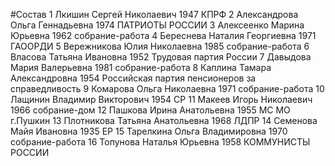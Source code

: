 #Состав
1 Лкишин Сергей Николаевич 1947 КПРФ
2 Александрова Ольга Геннадьевна 1974 ПАТРИОТЫ РОССИИ
3 Алексеенко Марина Юрьевна 1962 собрание-работа
4 Береснева Наталия Георгиевна 1971 ГАООРДИ
5 Вережникова Юлия Николаевна 1985 собрание-работа
6 Власова Татьяна Ивановна 1952 Трудовая партия России
7 Давыдова Мария Валерьевна 1981 собрание-работа
8 Каплина Тамара Александровна 1954 Российская партия пенсионеров за справедливость
9 Комарова Ольга Николаевна 1971 собрание-работа
10 Лащинин Владимир Викторович 1954 СР
11 Макеев Игорь Николаевич 1966 собрание-дом
12 Пашкова Ирина Анатольевна 1955 МС МО г.Пушкин
13 Плотникова Татьяна Анатольевна 1968 ЛДПР
14 Семенова Майя Ивановна 1935 ЕР
15 Тарелкина Ольга Владимировна 1970 собрание-работа
16 Топунова Наталья Юрьевна 1958 КОММУНИСТЫ РОССИИ
